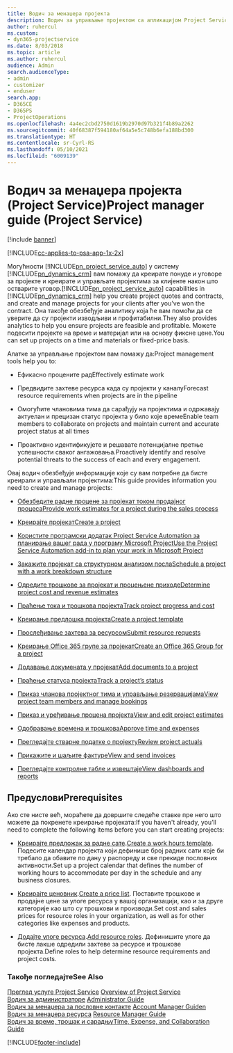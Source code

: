 ```yaml
---
title: Водич за менаџера пројекта
description: Водич за управљање пројектом са апликацијом Project Service
author: ruhercul
ms.custom:
- dyn365-projectservice
ms.date: 8/03/2018
ms.topic: article
ms.author: ruhercul
audience: Admin
search.audienceType:
- admin
- customizer
- enduser
search.app:
- D365CE
- D365PS
- ProjectOperations
ms.openlocfilehash: 4a4ec2cbd2750d1619b2970d97b321f4b89a2262
ms.sourcegitcommit: 40f68387f594180af64a5e5c748b6efa188bd300
ms.translationtype: HT
ms.contentlocale: sr-Cyrl-RS
ms.lasthandoff: 05/10/2021
ms.locfileid: "6009139"
---
```

# <a name="project-manager-guide-project-service"></a><span data-ttu-id="6e89a-103">Водич за менаџера пројекта (Project Service)</span><span class="sxs-lookup"><span data-stu-id="6e89a-103">Project manager guide (Project Service)</span></span>

[!include [banner](../includes/psa-now-project-operations.md)]

[!INCLUDE[cc-applies-to-psa-app-1x-2x](../includes/cc-applies-to-psa-app-1x-2x.md)]

<span data-ttu-id="6e89a-104">Могућности [!INCLUDE[pn_project_service_auto](../includes/pn-project-service-auto.md)] у систему [!INCLUDE[pn_dynamics_crm](../includes/pn-dynamics-crm.md)] вам помажу да креирате понуде и уговоре за пројекте и креирате и управљате пројектима за клијенте након што остварите уговор.</span><span class="sxs-lookup"><span data-stu-id="6e89a-104">[!INCLUDE[pn_project_service_auto](../includes/pn-project-service-auto.md)] capabilities in [!INCLUDE[pn_dynamics_crm](../includes/pn-dynamics-crm.md)] help you create project quotes and contracts, and create and manage projects for your clients after you’ve won the contract.</span></span> <span data-ttu-id="6e89a-105">Она такође обезбеђује аналитику која ће вам помоћи да се уверите да су пројекти изводљиви и профитабилни.</span><span class="sxs-lookup"><span data-stu-id="6e89a-105">They also provides analytics to help you ensure projects are feasible and profitable.</span></span> <span data-ttu-id="6e89a-106">Можете подесити пројекте на време и материјал или на основу фиксне цене.</span><span class="sxs-lookup"><span data-stu-id="6e89a-106">You can set up projects on a time and materials or fixed-price basis.</span></span>  
  
 <span data-ttu-id="6e89a-107">Алатке за управљање пројектом вам помажу да:</span><span class="sxs-lookup"><span data-stu-id="6e89a-107">Project management tools help you to:</span></span>  
  
-   <span data-ttu-id="6e89a-108">Ефикасно процените рад</span><span class="sxs-lookup"><span data-stu-id="6e89a-108">Effectively estimate work</span></span>  
  
-   <span data-ttu-id="6e89a-109">Предвидите захтеве ресурса када су пројекти у каналу</span><span class="sxs-lookup"><span data-stu-id="6e89a-109">Forecast resource requirements when projects are in the pipeline</span></span>  
  
-   <span data-ttu-id="6e89a-110">Омогућите члановима тима да сарађују на пројектима и одржавају актуелан и прецизан статус пројекта у било које време</span><span class="sxs-lookup"><span data-stu-id="6e89a-110">Enable team members to collaborate on projects and maintain current and accurate project status at all times</span></span>  
  
-   <span data-ttu-id="6e89a-111">Проактивно идентификујете и решавате потенцијалне претње успешности сваког ангажовања.</span><span class="sxs-lookup"><span data-stu-id="6e89a-111">Proactively identify and resolve potential threats to the success of each and every engagement.</span></span>  
  
<span data-ttu-id="6e89a-112">Овај водич обезбеђује информације које су вам потребне да бисте креирали и управљали пројектима:</span><span class="sxs-lookup"><span data-stu-id="6e89a-112">This guide provides information you need to create and manage projects:</span></span>  
  
-   [<span data-ttu-id="6e89a-113">Обезбедите радне процене за пројекат током продајног процеса</span><span class="sxs-lookup"><span data-stu-id="6e89a-113">Provide work estimates for a project during the sales process</span></span>](../psa/provide-estimates-project-during-sales-process.md)  
  
-   [<span data-ttu-id="6e89a-114">Креирајте пројекат</span><span class="sxs-lookup"><span data-stu-id="6e89a-114">Create a project</span></span>](../psa/create-project.md)  
  
-   [<span data-ttu-id="6e89a-115">Користите програмски додатак Project Service Automation за планирање вашег рада у програму Microsoft Project</span><span class="sxs-lookup"><span data-stu-id="6e89a-115">Use the Project Service Automation add-in to plan your work in Microsoft Project</span></span>](../psa/add-plan-work-microsoft-project.md)  
  
-   [<span data-ttu-id="6e89a-116">Закажите пројекат са структурном анализом посла</span><span class="sxs-lookup"><span data-stu-id="6e89a-116">Schedule a project with a work breakdown structure</span></span>](../psa/schedule-project-work-breakdown-structure.md)  
  
-   [<span data-ttu-id="6e89a-117">Одредите трошкове за пројекат и процењене приходе</span><span class="sxs-lookup"><span data-stu-id="6e89a-117">Determine project cost and revenue estimates</span></span>](../psa/determine-project-cost-revenue-estimates.md)  
  
-   [<span data-ttu-id="6e89a-118">Праћење тока и трошкова пројекта</span><span class="sxs-lookup"><span data-stu-id="6e89a-118">Track project progress and cost</span></span>](../psa/track-project-progress-cost.md)  
  
-   [<span data-ttu-id="6e89a-119">Креирање предлошка пројекта</span><span class="sxs-lookup"><span data-stu-id="6e89a-119">Create a project template</span></span>](../psa/create-project-template.md)  
  
-   [<span data-ttu-id="6e89a-120">Прослеђивање захтева за ресурсом</span><span class="sxs-lookup"><span data-stu-id="6e89a-120">Submit resource requests</span></span>](../psa/submit-resource-requests.md)  
  
-   [<span data-ttu-id="6e89a-121">Креирање Office 365 групе за пројекат</span><span class="sxs-lookup"><span data-stu-id="6e89a-121">Create an Office 365 Group for a project</span></span>](../psa/create-office-365-group-project.md)  
  
-   [<span data-ttu-id="6e89a-122">Додавање докумената у пројекат</span><span class="sxs-lookup"><span data-stu-id="6e89a-122">Add documents to a project</span></span>](../psa/add-documents-project.md)  
  
-   [<span data-ttu-id="6e89a-123">Праћење статуса пројекта</span><span class="sxs-lookup"><span data-stu-id="6e89a-123">Track a project’s status</span></span>](../psa/track-project-status.md)  
  
-   [<span data-ttu-id="6e89a-124">Приказ чланова пројектног тима и управљање резервацијама</span><span class="sxs-lookup"><span data-stu-id="6e89a-124">View project team members and manage bookings</span></span>](../psa/view-project-team-members-manage-bookings.md)  
  
-   [<span data-ttu-id="6e89a-125">Приказ и уређивање процена пројекта</span><span class="sxs-lookup"><span data-stu-id="6e89a-125">View and edit project estimates</span></span>](../psa/view-edit-project-estimates.md)  
  
-   [<span data-ttu-id="6e89a-126">Одобравање времена и трошкова</span><span class="sxs-lookup"><span data-stu-id="6e89a-126">Approve time and expenses</span></span>](../psa/approve-time-expenses.md)  
  
-   [<span data-ttu-id="6e89a-127">Прегледајте стварне податке о пројекту</span><span class="sxs-lookup"><span data-stu-id="6e89a-127">Review project actuals</span></span>](../psa/review-project-actuals.md)  
  
-   [<span data-ttu-id="6e89a-128">Прикажите и шаљите фактуре</span><span class="sxs-lookup"><span data-stu-id="6e89a-128">View and send invoices</span></span>](../psa/view-send-invoices.md)  
  
-   [<span data-ttu-id="6e89a-129">Прегледајте контролне табле и извештаје</span><span class="sxs-lookup"><span data-stu-id="6e89a-129">View dashboards and reports</span></span>](../psa/view-dashboards-reports.md)  
  
## <a name="prerequisites"></a><span data-ttu-id="6e89a-130">Предуслови</span><span class="sxs-lookup"><span data-stu-id="6e89a-130">Prerequisites</span></span>  
 <span data-ttu-id="6e89a-131">Ако сте нисте већ, мораћете да довршите следеће ставке пре него што можете да покренете креирање пројеката:</span><span class="sxs-lookup"><span data-stu-id="6e89a-131">If you haven't already, you’ll need to complete the following items before you can start creating projects:</span></span>  
  
-   <span data-ttu-id="6e89a-132">[Креирајте предложак за радне сате](../psa/create-work-hours-template.md).</span><span class="sxs-lookup"><span data-stu-id="6e89a-132">[Create a work hours template](../psa/create-work-hours-template.md).</span></span> <span data-ttu-id="6e89a-133">Подесите календар пројекта који дефинише број радних сати које би требало да обавите по дану у распореду и све прекиде пословних активности.</span><span class="sxs-lookup"><span data-stu-id="6e89a-133">Set up a project calendar that defines the number of working hours to accommodate per day in the schedule and any business closures.</span></span>  
  
-   <span data-ttu-id="6e89a-134">[Креирајте ценовник](../psa/create-price-list.md).</span><span class="sxs-lookup"><span data-stu-id="6e89a-134">[Create a price list](../psa/create-price-list.md).</span></span> <span data-ttu-id="6e89a-135">Поставите трошкове и продајне цене за улоге ресурса у вашој организацији, као и за друге категорије као што су трошкови и производи.</span><span class="sxs-lookup"><span data-stu-id="6e89a-135">Set cost and sales prices for resource roles in your organization, as well as for other categories like expenses and products.</span></span>  
  
-   <span data-ttu-id="6e89a-136">[Додајте улоге ресурса](../psa/add-resource-roles.md).</span><span class="sxs-lookup"><span data-stu-id="6e89a-136">[Add resource roles](../psa/add-resource-roles.md).</span></span> <span data-ttu-id="6e89a-137">Дефинишите улоге да бисте лакше одредили захтеве за ресурсе и трошкове пројекта.</span><span class="sxs-lookup"><span data-stu-id="6e89a-137">Define roles to help determine resource requirements and project costs.</span></span>  
  
### <a name="see-also"></a><span data-ttu-id="6e89a-138">Такође погледајте</span><span class="sxs-lookup"><span data-stu-id="6e89a-138">See Also</span></span>  
 <span data-ttu-id="6e89a-139">[Преглед услуге Project Service](../psa/overview.md) </span><span class="sxs-lookup"><span data-stu-id="6e89a-139">[Overview of Project Service](../psa/overview.md) </span></span>  
 <span data-ttu-id="6e89a-140">[Водич за администраторе](../psa/admin-guide.md) </span><span class="sxs-lookup"><span data-stu-id="6e89a-140">[Administrator Guide](../psa/admin-guide.md) </span></span>  
 <span data-ttu-id="6e89a-141">[Водич за менаџера за пословне контакте](../psa/account-manager-guide.md) </span><span class="sxs-lookup"><span data-stu-id="6e89a-141">[Account Manager Guiden](../psa/account-manager-guide.md) </span></span>  
 <span data-ttu-id="6e89a-142">[Водич за менаџера ресурса](../psa/resource-manager-guide.md) </span><span class="sxs-lookup"><span data-stu-id="6e89a-142">[Resource Manager Guide](../psa/resource-manager-guide.md) </span></span>  
 [<span data-ttu-id="6e89a-143">Водич за време, трошак и сарадњу</span><span class="sxs-lookup"><span data-stu-id="6e89a-143">Time, Expense, and Collaboration Guide</span></span>](../psa/time-expense-collaboration-guide.md)



[!INCLUDE[footer-include](../includes/footer-banner.md)]